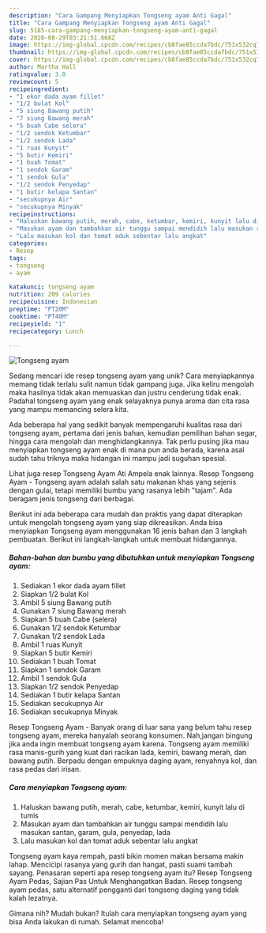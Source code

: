 ```yaml
---
description: "Cara Gampang Menyiapkan Tongseng ayam Anti Gagal"
title: "Cara Gampang Menyiapkan Tongseng ayam Anti Gagal"
slug: 5185-cara-gampang-menyiapkan-tongseng-ayam-anti-gagal
date: 2020-08-29T03:21:51.668Z
image: https://img-global.cpcdn.com/recipes/cb8fae85ccda7bdc/751x532cq70/tongseng-ayam-foto-resep-utama.jpg
thumbnail: https://img-global.cpcdn.com/recipes/cb8fae85ccda7bdc/751x532cq70/tongseng-ayam-foto-resep-utama.jpg
cover: https://img-global.cpcdn.com/recipes/cb8fae85ccda7bdc/751x532cq70/tongseng-ayam-foto-resep-utama.jpg
author: Martha Hall
ratingvalue: 3.8
reviewcount: 5
recipeingredient:
- "1 ekor dada ayam fillet"
- "1/2 bulat Kol"
- "5 siung Bawang putih"
- "7 siung Bawang merah"
- "5 buah Cabe selera"
- "1/2 sendok Ketumbar"
- "1/2 sendok Lada"
- "1 ruas Kunyit"
- "5 butir Kemiri"
- "1 buah Tomat"
- "1 sendok Garam"
- "1 sendok Gula"
- "1/2 sendok Penyedap"
- "1 butir kelapa Santan"
- "secukupnya Air"
- "secukupnya Minyak"
recipeinstructions:
- "Haluskan bawang putih, merah, cabe, ketumbar, kemiri, kunyit lalu di tumis"
- "Masukan ayam dan tambahkan air tunggu sampai mendidih lalu masukan santan, garam, gula, penyedap, lada"
- "Lalu masukan kol dan tomat aduk sebentar lalu angkat"
categories:
- Resep
tags:
- tongseng
- ayam

katakunci: tongseng ayam 
nutrition: 209 calories
recipecuisine: Indonesian
preptime: "PT20M"
cooktime: "PT40M"
recipeyield: "1"
recipecategory: Lunch

---
```



![Tongseng ayam](https://img-global.cpcdn.com/recipes/cb8fae85ccda7bdc/751x532cq70/tongseng-ayam-foto-resep-utama.jpg)

Sedang mencari ide resep tongseng ayam yang unik? Cara menyiapkannya memang tidak terlalu sulit namun tidak gampang juga. Jika keliru mengolah maka hasilnya tidak akan memuaskan dan justru cenderung tidak enak. Padahal tongseng ayam yang enak selayaknya punya aroma dan cita rasa yang mampu memancing selera kita.

Ada beberapa hal yang sedikit banyak mempengaruhi kualitas rasa dari tongseng ayam, pertama dari jenis bahan, kemudian pemilihan bahan segar, hingga cara mengolah dan menghidangkannya. Tak perlu pusing jika mau menyiapkan tongseng ayam enak di mana pun anda berada, karena asal sudah tahu triknya maka hidangan ini mampu jadi suguhan spesial.

Lihat juga resep Tongseng Ayam Ati Ampela enak lainnya. Resep Tongseng Ayam - Tongseng ayam adalah salah satu makanan khas yang sejenis dengan gulai, tetapi memiliki bumbu yang rasanya lebih &#34;tajam&#34;. Ada beragam jenis tongseng dari berbagai.


Berikut ini ada beberapa cara mudah dan praktis yang dapat diterapkan untuk mengolah tongseng ayam yang siap dikreasikan. Anda bisa menyiapkan Tongseng ayam menggunakan 16 jenis bahan dan 3 langkah pembuatan. Berikut ini langkah-langkah untuk membuat hidangannya.

<!--inarticleads1-->

##### Bahan-bahan dan bumbu yang dibutuhkan untuk menyiapkan Tongseng ayam:

1. Sediakan 1 ekor dada ayam fillet
1. Siapkan 1/2 bulat Kol
1. Ambil 5 siung Bawang putih
1. Gunakan 7 siung Bawang merah
1. Siapkan 5 buah Cabe (selera)
1. Gunakan 1/2 sendok Ketumbar
1. Gunakan 1/2 sendok Lada
1. Ambil 1 ruas Kunyit
1. Siapkan 5 butir Kemiri
1. Sediakan 1 buah Tomat
1. Siapkan 1 sendok Garam
1. Ambil 1 sendok Gula
1. Siapkan 1/2 sendok Penyedap
1. Sediakan 1 butir kelapa Santan
1. Sediakan secukupnya Air
1. Sediakan secukupnya Minyak


Resep Tongseng Ayam - Banyak orang di luar sana yang belum tahu resep tongseng ayam, mereka hanyalah seorang konsumen. Nah,jangan bingung jika anda ingin membuat tongseng ayam karena. Tongseng ayam memiliki rasa manis-gurih yang kuat dari racikan lada, kemiri, bawang merah, dan bawang putih. Berpadu dengan empuknya daging ayam, renyahnya kol, dan rasa pedas dari irisan. 

<!--inarticleads2-->

##### Cara menyiapkan Tongseng ayam:

1. Haluskan bawang putih, merah, cabe, ketumbar, kemiri, kunyit lalu di tumis
1. Masukan ayam dan tambahkan air tunggu sampai mendidih lalu masukan santan, garam, gula, penyedap, lada
1. Lalu masukan kol dan tomat aduk sebentar lalu angkat


Tongseng ayam kaya rempah, pasti bikin momen makan bersama makin lahap. Mencicipi rasanya yang gurih dan hangat, pasti suami tambah sayang. Penasaran seperti apa resep tongseng ayam itu? Resep Tongseng Ayam Pedas, Sajian Pas Untuk Menghangatkan Badan. Resep tongseng ayam pedas, satu alternatif pengganti dari tongseng daging yang tidak kalah lezatnya. 

Gimana nih? Mudah bukan? Itulah cara menyiapkan tongseng ayam yang bisa Anda lakukan di rumah. Selamat mencoba!

